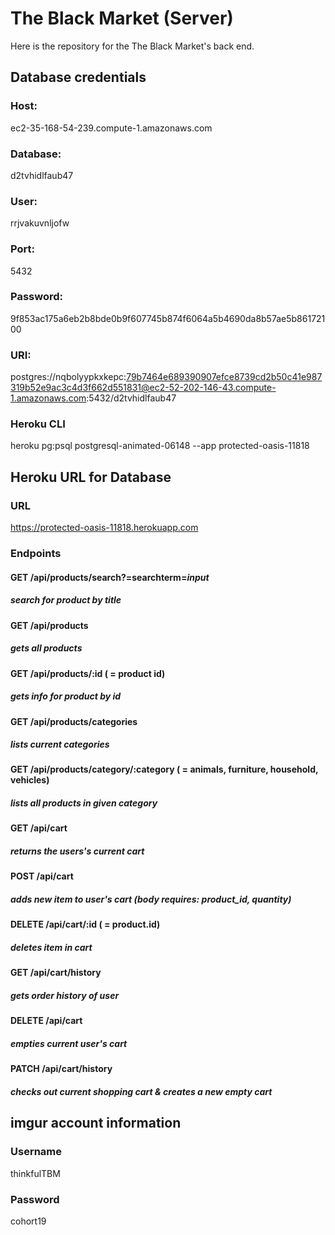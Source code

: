 # The Black Market (Server)

Here is the repository for the The Black Market's back end.  



## Database credentials

### Host:

ec2-35-168-54-239.compute-1.amazonaws.com
    
### Database:

d2tvhidlfaub47
    
### User:

rrjvakuvnljofw
    
### Port:

5432
    
### Password:

9f853ac175a6eb2b8bde0b9f607745b874f6064a5b4690da8b57ae5b86172100
    
### URI:

postgres://nqbolyypkxkepc:79b7464e689390907efce8739cd2b50c41e987319b52e9ac3c4d3f662d551831@ec2-52-202-146-43.compute-1.amazonaws.com:5432/d2tvhidlfaub47

### Heroku CLI

heroku pg:psql postgresql-animated-06148 --app protected-oasis-11818



## Heroku URL for Database

### URL

https://protected-oasis-11818.herokuapp.com

### Endpoints

#### GET /api/products/search?=searchterm=*input*

##### search for product by title

#### GET /api/products

##### gets all products

#### GET /api/products/:id ( = product id)

##### gets info for product by id

#### GET /api/products/categories

##### lists current categories

#### GET /api/products/category/:category ( = animals, furniture, household, vehicles)

##### lists all products in given category

#### GET /api/cart

##### returns the users's current cart

#### POST /api/cart

##### adds new item to user's cart (body requires: product_id, quantity)

#### DELETE /api/cart/:id ( = product.id)

##### deletes item in cart

#### GET /api/cart/history

##### gets order history of user

#### DELETE /api/cart

##### empties current user's cart

#### PATCH /api/cart/history

##### checks out current shopping cart & creates a new empty cart

    
    
## imgur account information

### Username

thinkfulTBM

### Password

cohort19
